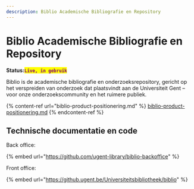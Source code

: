 ```yaml
---
description: Biblio Academische Bibliografie en Repository
---
```


# Biblio Academische Bibliografie en Repository

**Status:**<mark style="color:purple;">**`Live, in gebruik`**</mark>

Biblio is de academische bibliografie en onderzoeksrepository, gericht op het verspreiden van onderzoek dat plaatsvindt aan de Universiteit Gent – voor onze onderzoekscommunity en het ruimere publiek.

{% content-ref url="biblio-product-positionering.md" %}
[biblio-product-positionering.md](biblio-product-positionering.md)
{% endcontent-ref %}

## Technische documentatie en code

Back office:

{% embed url="https://github.com/ugent-library/biblio-backoffice" %}

Front office:

{% embed url="https://github.ugent.be/Universiteitsbibliotheek/biblio" %}
